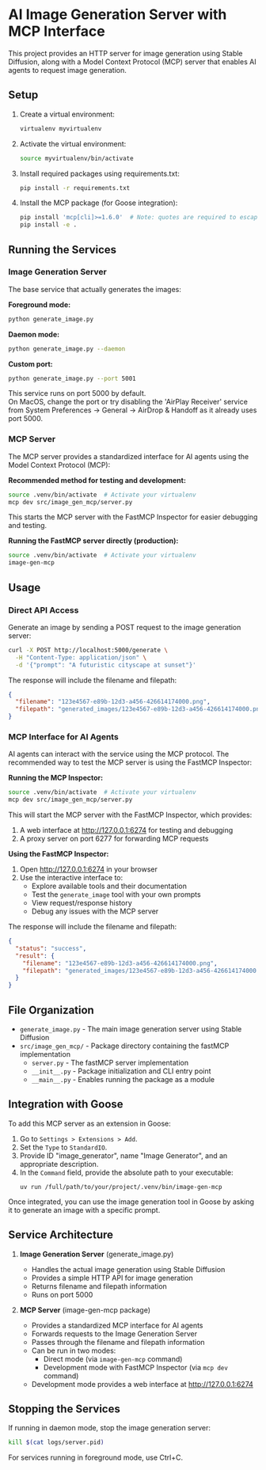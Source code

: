 # AI Image Generation Server with MCP Interface

This project provides an HTTP server for image generation using Stable Diffusion, along with a Model Context Protocol (MCP) server that enables AI agents to request image generation.

## Setup

1. Create a virtual environment:
   ```bash
   virtualenv myvirtualenv
   ```

2. Activate the virtual environment:
   ```bash
   source myvirtualenv/bin/activate
   ```

3. Install required packages using requirements.txt:
   ```bash
   pip install -r requirements.txt
   ```

4. Install the MCP package (for Goose integration):
   ```bash
   pip install 'mcp[cli]>=1.6.0'  # Note: quotes are required to escape the brackets
   pip install -e .
   ```

## Running the Services

### Image Generation Server

The base service that actually generates the images:

**Foreground mode:**
```bash
python generate_image.py
```

**Daemon mode:**
```bash
python generate_image.py --daemon
```

**Custom port:**
```bash
python generate_image.py --port 5001
```

This service runs on port 5000 by default.  
On MacOS, change the port or try disabling the 'AirPlay Receiver' service from System Preferences -> General -> AirDrop & Handoff as it already uses port 5000.

### MCP Server

The MCP server provides a standardized interface for AI agents using the Model Context Protocol (MCP):

**Recommended method for testing and development:**
```bash
source .venv/bin/activate  # Activate your virtualenv
mcp dev src/image_gen_mcp/server.py
```
This starts the MCP server with the FastMCP Inspector for easier debugging and testing.

**Running the FastMCP server directly (production):**
```bash
source .venv/bin/activate  # Activate your virtualenv
image-gen-mcp
```

## Usage

### Direct API Access

Generate an image by sending a POST request to the image generation server:

```bash
curl -X POST http://localhost:5000/generate \
  -H "Content-Type: application/json" \
  -d '{"prompt": "A futuristic cityscape at sunset"}'
```

The response will include the filename and filepath:

```json
{
  "filename": "123e4567-e89b-12d3-a456-426614174000.png",
  "filepath": "generated_images/123e4567-e89b-12d3-a456-426614174000.png"
}
```

### MCP Interface for AI Agents

AI agents can interact with the service using the MCP protocol. The recommended way to test the MCP server is using the FastMCP Inspector:

**Running the MCP Inspector:**
```bash
source .venv/bin/activate  # Activate your virtualenv
mcp dev src/image_gen_mcp/server.py
```

This will start the MCP server with the FastMCP Inspector, which provides:
1. A web interface at http://127.0.0.1:6274 for testing and debugging
2. A proxy server on port 6277 for forwarding MCP requests

**Using the FastMCP Inspector:**
1. Open http://127.0.0.1:6274 in your browser
2. Use the interactive interface to:
   - Explore available tools and their documentation
   - Test the `generate_image` tool with your own prompts
   - View request/response history
   - Debug any issues with the MCP server

The response will include the filename and filepath:

```json
{
  "status": "success",
  "result": {
    "filename": "123e4567-e89b-12d3-a456-426614174000.png",
    "filepath": "generated_images/123e4567-e89b-12d3-a456-426614174000.png"
  }
}
```

## File Organization

- `generate_image.py` - The main image generation server using Stable Diffusion
- `src/image_gen_mcp/` - Package directory containing the fastMCP implementation
  - `server.py` - The fastMCP server implementation
  - `__init__.py` - Package initialization and CLI entry point
  - `__main__.py` - Enables running the package as a module

## Integration with Goose

To add this MCP server as an extension in Goose:

1. Go to `Settings > Extensions > Add`.
2. Set the `Type` to `StandardIO`.
3. Provide ID "image_generator", name "Image Generator", and an appropriate description.
4. In the `Command` field, provide the absolute path to your executable:  
   ```
   uv run /full/path/to/your/project/.venv/bin/image-gen-mcp
   ```

Once integrated, you can use the image generation tool in Goose by asking it to generate an image with a specific prompt.

## Service Architecture

1. **Image Generation Server** (generate_image.py)
   - Handles the actual image generation using Stable Diffusion
   - Provides a simple HTTP API for image generation
   - Returns filename and filepath information
   - Runs on port 5000

2. **MCP Server** (image-gen-mcp package)
   - Provides a standardized MCP interface for AI agents
   - Forwards requests to the Image Generation Server
   - Passes through the filename and filepath information
   - Can be run in two modes:
     - Direct mode (via `image-gen-mcp` command)
     - Development mode with FastMCP Inspector (via `mcp dev` command)
   - Development mode provides a web interface at http://127.0.0.1:6274

## Stopping the Services

If running in daemon mode, stop the image generation server:
```bash
kill $(cat logs/server.pid)
```

For services running in foreground mode, use Ctrl+C. 